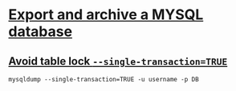 # [Export and archive a MYSQL database](https://github.com/janis-rullis/shell-scripts/blob/master/export-mysql-db.sh)

## [Avoid table lock `--single-transaction=TRUE`](https://stackoverflow.com/a/104628)

```shell
mysqldump --single-transaction=TRUE -u username -p DB
```
